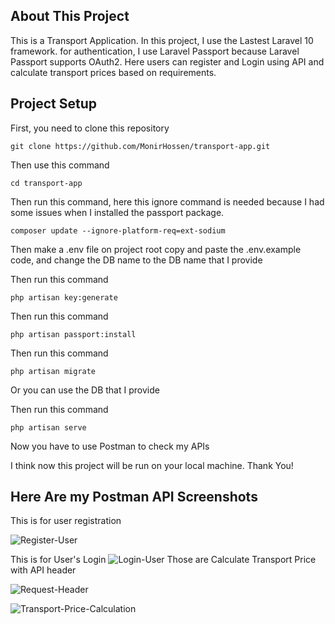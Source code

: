 
## About This Project

This is a Transport Application. In this project, I use the Lastest Laravel 10 framework. for authentication, I use Laravel Passport because Laravel Passport supports OAuth2. Here users can register and Login using API and calculate transport prices based on requirements.


## Project Setup
First, you need to clone this repository
```
git clone https://github.com/MonirHossen/transport-app.git
```
Then use this command
```
cd transport-app
```
Then run this command, here this ignore command is needed because I had some issues when I installed the passport package.
```
composer update --ignore-platform-req=ext-sodium
```
Then make a .env file on project root copy and paste the .env.example code, and change the DB name to the DB name that I provide 

Then run this command
```
php artisan key:generate
```

Then run this command
```
php artisan passport:install
```
Then run this command
```
php artisan migrate
```
Or you can use the DB that I provide

Then run this command
```
php artisan serve
```

Now you have to use Postman to check my APIs

I think now this project will be run on your local machine.
Thank You!

## Here Are my Postman API Screenshots
This is for user registration

![Register-User](https://github.com/MonirHossen/transport-app/assets/38731309/9a6442b8-c3cb-45cf-ac33-3eea98c9a873)

This is for User's Login 
![Login-User](https://github.com/MonirHossen/transport-app/assets/38731309/c2585d03-fb4b-4fb5-a025-29846719f389)
Those are Calculate Transport Price with API header
 
![Request-Header](https://github.com/MonirHossen/transport-app/assets/38731309/f929e86f-32ee-4bca-8437-1a4c3995bb9a)

![Transport-Price-Calculation](https://github.com/MonirHossen/transport-app/assets/38731309/6cbe8e43-48e1-4d2d-8592-f8a7918428ea)


